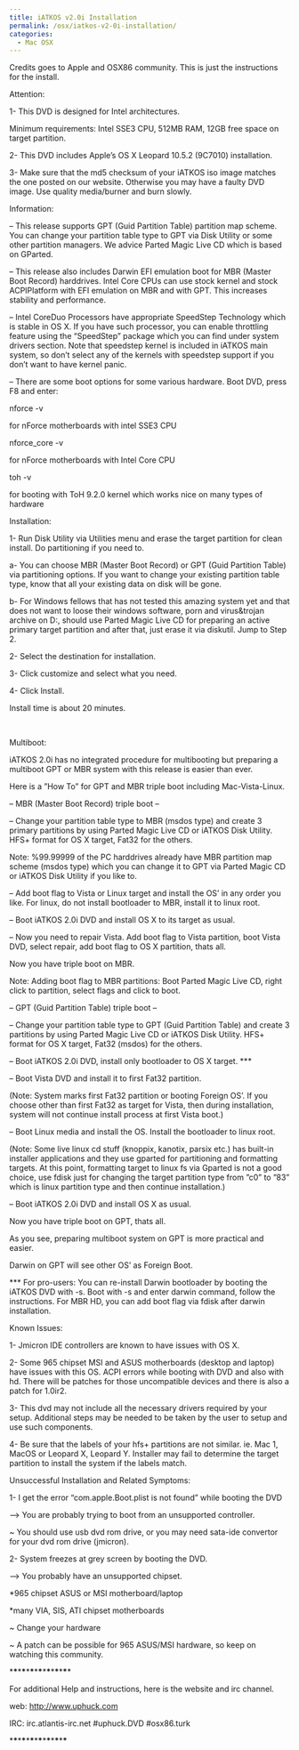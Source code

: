 ```yaml
---
title: iATKOS v2.0i Installation
permalink: /osx/iatkos-v2-0i-installation/
categories:
  - Mac OSX
---
```

Credits goes to Apple and OSX86 community. This is just the instructions for the install.
  
Attention:

1- This DVD is designed for Intel architectures.
  
Minimum requirements: Intel SSE3 CPU, 512MB RAM, 12GB free space on target partition.

2- This DVD includes Apple&#8217;s OS X Leopard 10.5.2 (9C7010) installation.

3- Make sure that the md5 checksum of your iATKOS iso image matches the one posted on our website. Otherwise you may have a faulty DVD image. Use quality media/burner and burn slowly.
  
Information:

&#8211; This release supports GPT (Guid Partition Table) partition map scheme. You can change your partition table type to GPT via Disk Utility or some other partition managers. We advice Parted Magic Live CD which is based on GParted.

&#8211; This release also includes Darwin EFI emulation boot for MBR (Master Boot Record) harddrives. Intel Core CPUs can use stock kernel and stock ACPIPlatform with EFI emulation on MBR and with GPT. This increases stability and performance.

&#8211; Intel CoreDuo Processors have appropriate SpeedStep Technology which is stable in OS X. If you have such processor, you can enable throttling feature using the &#8220;SpeedStep&#8221; package which you can find under system drivers section. Note that speedstep kernel is included in iATKOS main system, so don&#8217;t select any of the kernels with speedstep support if you don&#8217;t want to have kernel panic.

&#8211; There are some boot options for some various hardware. Boot DVD, press F8 and enter:
  
nforce -v
  
for nForce motherboards with intel SSE3 CPU
  
nforce_core -v
  
for nForce motherboards with Intel Core CPU
  
toh -v
  
for booting with ToH 9.2.0 kernel which works nice on many types of hardware
  
Installation:

1- Run Disk Utility via Utilities menu and erase the target partition for clean install. Do partitioning if you need to.

a- You can choose MBR (Master Boot Record) or GPT (Guid Partition Table) via partitioning options. If you want to change your existing partition table type, know that all your existing data on disk will be gone.
  
b- For Windows fellows that has not tested this amazing system yet and that does not want to loose their windows software, porn and virus&trojan archive on D:, should use Parted Magic Live CD for preparing an active primary target partition and after that, just erase it via diskutil. Jump to Step 2.

2- Select the destination for installation.

3- Click customize and select what you need.

4- Click Install.

Install time is about 20 minutes.

&nbsp;

Multiboot:

iATKOS 2.0i has no integrated procedure for multibooting but preparing a multiboot GPT or MBR system with this release is easier than ever.

Here is a &#8221;How To&#8221; for GPT and MBR triple boot including Mac-Vista-Linux.

&#8211; MBR (Master Boot Record) triple boot &#8211;

&#8211; Change your partition table type to MBR (msdos type) and create 3 primary partitions by using Parted Magic Live CD or iATKOS Disk Utility. HFS+ format for OS X target, Fat32 for the others.
  
Note: %99.99999 of the PC harddrives already have MBR partition map scheme (msdos type) which you can change it to GPT via Parted Magic CD or iATKOS Disk Utility if you like to.

&#8211; Add boot flag to Vista or Linux target and install the OS&#8217; in any order you like. For linux, do not install bootloader to MBR, install it to linux root.

&#8211; Boot iATKOS 2.0i DVD and install OS X to its target as usual.

&#8211; Now you need to repair Vista. Add boot flag to Vista partition, boot Vista DVD, select repair, add boot flag to OS X partition, thats all.

Now you have triple boot on MBR.

Note: Adding boot flag to MBR partitions: Boot Parted Magic Live CD, right click to partition, select flags and click to boot.

&#8211; GPT (Guid Partition Table) triple boot &#8211;

&#8211; Change your partition table type to GPT (Guid Partition Table) and create 3 partitions by using Parted Magic Live CD or iATKOS Disk Utility. HFS+ format for OS X target, Fat32 (msdos) for the others.

&#8211; Boot iATKOS 2.0i DVD, install only bootloader to OS X target. \***

&#8211; Boot Vista DVD and install it to first Fat32 partition.
  
(Note: System marks first Fat32 partition or booting Foreign OS&#8217;. If you choose other than first Fat32 as target for Vista, then during installation, system will not continue install process at first Vista boot.)

&#8211; Boot Linux media and install the OS. Install the bootloader to linux root.
  
(Note: Some live linux cd stuff (knoppix, kanotix, parsix etc.) has built-in installer applications and they use gparted for partitioning and formatting targets. At this point, formatting target to linux fs via Gparted is not a good choice, use fdisk just for changing the target partition type from &#8221;c0&#8221; to &#8221;83&#8221; which is linux partition type and then continue installation.)

&#8211; Boot iATKOS 2.0i DVD and install OS X as usual.

Now you have triple boot on GPT, thats all.

As you see, preparing multiboot system on GPT is more practical and easier.
  
Darwin on GPT will see other OS&#8217; as Foreign Boot.

\*** For pro-users: You can re-install Darwin bootloader by booting the iATKOS DVD with -s. Boot with -s and enter darwin command, follow the instructions. For MBR HD, you can add boot flag via fdisk after darwin installation.
  
Known Issues:

1- Jmicron IDE controllers are known to have issues with OS X.

2- Some 965 chipset MSI and ASUS motherboards (desktop and laptop) have issues with this OS. ACPI errors while booting with DVD and also with hd. There will be patches for those uncompatible devices and there is also a patch for 1.0ir2.

3- This dvd may not include all the necessary drivers required by your setup. Additional steps may be needed to be taken by the user to setup and use such components.

4- Be sure that the labels of your hfs+ partitions are not similar. ie. Mac 1, MacOS or Leopard X, Leopard Y. Installer may fail to determine the target partition to install the system if the labels match.
  
Unsuccessful Installation and Related Symptoms:
  
1- I get the error &#8220;com.apple.Boot.plist is not found&#8221; while booting the DVD

&#8211;> You are probably trying to boot from an unsupported controller.
  
~ You should use usb dvd rom drive, or you may need sata-ide convertor for your dvd rom drive (jmicron).

2- System freezes at grey screen by booting the DVD.

&#8211;> You probably have an unsupported chipset.
  
*965 chipset ASUS or MSI motherboard/laptop
  
*many VIA, SIS, ATI chipset motherboards
  
~ Change your hardware
  
~ A patch can be possible for 965 ASUS/MSI hardware, so keep on watching this community.

\***\***\***\***\***\***\***\***\***\***\***\***\***\****

For additional Help and instructions, here is the website and irc channel.

web: http://www.uphuck.com
  
IRC: irc.atlantis-irc.net #uphuck.DVD #osx86.turk

\***\***\***\***\***\***\***\***\***\***\***\***\***\***
